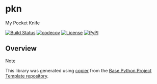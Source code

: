 # pkn

My Pocket Knife

[![Build Status](https://github.com/1kbgz/pkn/actions/workflows/build.yaml/badge.svg?branch=main&event=push)](https://github.com/1kbgz/pkn/actions/workflows/build.yaml)
[![codecov](https://codecov.io/gh/1kbgz/pkn/branch/main/graph/badge.svg)](https://codecov.io/gh/1kbgz/pkn)
[![License](https://img.shields.io/github/license/1kbgz/pkn)](https://github.com/1kbgz/pkn)
[![PyPI](https://img.shields.io/pypi/v/pkn.svg)](https://pypi.python.org/pypi/pkn)

## Overview

> [!NOTE]
> This library was generated using [copier](https://copier.readthedocs.io/en/stable/) from the [Base Python Project Template repository](https://github.com/python-project-templates/base).

